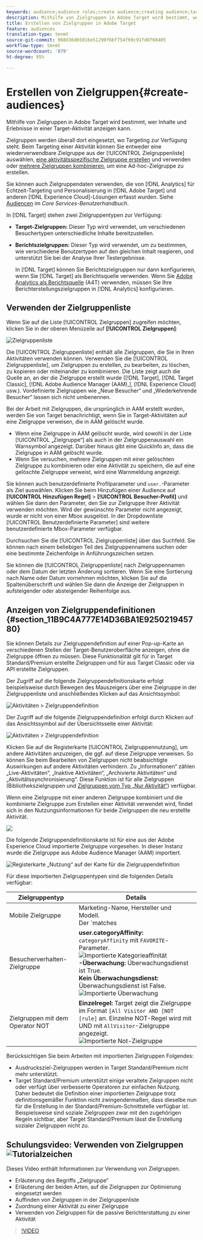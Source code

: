 ```yaml
---
keywords: audience;audience rules;create audience;creating audience;targeting audience;reporting audience;report audience;segment;custom profile parameters;audience definition;audiences list
description: Mithilfe von Zielgruppen in Adobe Target wird bestimmt, wer Inhalte und Erlebnisse in einer Target-Aktivität anzeigen kann.
title: Erstellen von Zielgruppen in Adobe Target
feature: audiences
translation-type: tm+mt
source-git-commit: 968d36d65016e51290f6bf754f69c91fd8f68405
workflow-type: tm+mt
source-wordcount: '879'
ht-degree: 95%

---
```



# Erstellen von Zielgruppen{#create-audiences}

Mithilfe von Zielgruppen in Adobe Target wird bestimmt, wer Inhalte und Erlebnisse in einer Target-Aktivität anzeigen kann.

Zielgruppen werden überall dort eingesetzt, wo Targeting zur Verfügung steht. Beim Targeting einer Aktivität können Sie entweder eine wiederverwendbare Zielgruppe aus der [!UICONTROL Zielgruppenliste] auswählen, [eine aktivitätsspezifische Zielgruppe erstellen](/help/c-target/creating-activity-only-audience.md) und verwenden oder [mehrere Zielgruppen kombinieren](/help/c-target/combining-multiple-audiences.md#concept_A7386F1EA4394BD2AB72399C225981E5), um eine Ad-hoc-Zielgruppe zu erstellen.

Sie können auch Zielgruppendaten verwenden, die von [!DNL Analytics] für Echtzeit-Targeting und Personalisierung in [!DNL Adobe Target] und anderen [!DNL Experience Cloud]-Lösungen erfasst wurden. Siehe [Audiencen](https://experienceleague.adobe.com/docs/core-services/interface/audiences/audience-library.html) im *Core Services-Benutzerhandbuch*.

In [!DNL Target] stehen zwei Zielgruppentypen zur Verfügung:

* **Target-Zielgruppen:** Dieser Typ wird verwendet, um verschiedenen Besuchertypen unterschiedliche Inhalte bereitzustellen.
* **Berichtszielgruppen:** Dieser Typ wird verwendet, um zu bestimmen, wie verschiedene Benutzertypen auf den gleichen Inhalt reagieren, und unterstützt Sie bei der Analyse Ihrer Testergebnisse.

   In [!DNL Target] können Sie Berichtszielgruppen nur dann konfigurieren, wenn Sie [!DNL Target] als Berichtsquelle verwenden. Wenn Sie [ Adobe Analytics als Berichtsquelle](/help/c-integrating-target-with-mac/a4t/a4t.md) (A4T) verwenden, müssen Sie Ihre Berichterstellungszielgruppen in [!DNL Analytics] konfigurieren.

## Verwenden der Zielgruppenliste

Wenn Sie auf die Liste [!UICONTROL Zielgruppen] zugreifen möchten, klicken Sie in der oberen Menüzeile auf **[!UICONTROL Zielgruppen]**:

![Zielgruppenliste](assets/audiences_list.png)

Die [!UICONTROL Zielgruppenliste] enthält alle Zielgruppen, die Sie in Ihren Aktivitäten verwenden können. Verwenden Sie die [!UICONTROL Zielgruppenliste], um Zielgruppen zu erstellen, zu bearbeiten, zu löschen, zu kopieren oder miteinander zu kombinieren. Die Liste zeigt auch die Quelle an, an der die Zielgruppe erstellt wurde ([!DNL Target], [!DNL Target Classic], [!DNL Adobe Audience Manager (AAM),], [!DNL Experience Cloud] usw.). Vordefinierte Zielgruppen wie „Neue Besucher“ und „Wiederkehrende Besucher“ lassen sich nicht umbenennen.

Bei der Arbeit mit Zielgruppen, die ursprünglich in AAM erstellt wurden, werden Sie von Target benachrichtigt, wenn Sie in Target-Aktivitäten auf eine Zielgruppe verweisen, die in AAM gelöscht wurde.

* Wenn eine Zielgruppe in AAM gelöscht wurde, wird sowohl in der Liste [!UICONTROL „Zielgruppe“] als auch in der Zielgruppenauswahl ein Warnsymbol angezeigt. Darüber hinaus gibt eine QuickInfo an, dass die Zielgruppe in AAM gelöscht wurde.
* Wenn Sie versuchen, mehrere Zielgruppen mit einer gelöschten Zielgruppe zu kombinieren oder eine Aktivität zu speichern, die auf eine gelöschte Zielgruppe verweist, wird eine Warnmeldung angezeigt.

Sie können auch benutzerdefinierte Profilparameter und `user.`-Parameter als Ziel auswählen. Klicken Sie beim Hinzufügen einer Audience auf **[!UICONTROL Hinzufügen Regel]** > **[!UICONTROL Besucher-Profil]** und wählen Sie dann den Parameter, den Sie zur Zielgruppe Ihrer Aktivität verwenden möchten. Wird der gewünschte Parameter nicht angezeigt, wurde er nicht von einer Mbox ausgelöst. In der Dropdownliste [!UICONTROL Benutzerdefinierte Parameter] sind weitere benutzerdefinierte Mbox-Parameter verfügbar.

Durchsuchen Sie die [!UICONTROL Zielgruppenliste] über das Suchfeld. Sie können nach einem beliebigen Teil des Zielgruppennamens suchen oder eine bestimmte Zeichenfolge in Anführungszeichen setzen.

Sie können die [!UICONTROL Zielgruppenliste] nach Zielgruppennamen oder dem Datum der letzten Änderung sortieren. Wenn Sie eine Sortierung nach Name oder Datum vornehmen möchten, klicken Sie auf die Spaltenüberschrift und wählen Sie dann die Anzeige der Zielgruppen in aufsteigender oder absteigender Reihenfolge aus.

## Anzeigen von Zielgruppendefinitionen {#section_11B9C4A777E14D36BA1E925021945780}

Sie können Details zur Zielgruppendefinition auf einer Pop-up-Karte an verschiedenen Stellen der Target-Benutzeroberfläche anzeigen, ohne die Zielgruppe öffnen zu müssen. Diese Funktionalität gilt für in Target Standard/Premium erstellte Zielgruppen und für aus Target Classic oder via API erstellte Zielgruppen.

Der Zugriff auf die folgende Zielgruppendefinitionskarte erfolgt beispielsweise durch Bewegen des Mauszeigers über eine Zielgruppe in der Zielgruppenliste und anschließendes Klicken auf das Ansichtssymbol:

![Aktivitäten > Zielgruppendefinition](assets/audience_definition_list.png)

Der Zugriff auf die folgende Zielgruppendefinition erfolgt durch Klicken auf das Ansichtssymbol auf der Übersichtsseite einer Aktivität:

![Aktivitäten > Zielgruppendefinition](assets/audience_definition_list.png)

Klicken Sie auf die Registerkarte [!UICONTROL Zielgruppennutzung], um andere Aktivitäten anzuzeigen, die ggf. auf diese Zielgruppe verweisen. So können Sie beim Bearbeiten von Zielgruppen nicht beabsichtigte Auswirkungen auf andere Aktivitäten verhindern. Zu „Informationen“ zählen „Live-Aktivitäten“, „Inaktive Aktivitäten“, „Archivierte Aktivitäten“ und „Aktivitätssynchronisierung“. Diese Funktion ist für alle Zielgruppen (Bibliothekszielgruppen und  [Zielgruppen vom Typ „Nur Aktivität“](/help/c-target/creating-activity-only-audience.md#concept_A6BADCF530ED4AE1852E677FEBE68483)) verfügbar.

Wenn eine Zielgruppe mit einer anderen Zielgruppe kombiniert und die kombinierte Zielgruppe zum Erstellen einer Aktivität verwendet wird, findet sich in den Nutzungsinformationen für beide Zielgruppen die neu erstellte Aktivität.

![](assets/audience_definition_list_usage.png)

Die folgende Zielgruppendefinitionskarte ist für eine aus der Adobe Experience Cloud importierte Zielgruppe vorgesehen. In dieser Instanz wurde die Zielgruppe aus Adobe Audience Manager (AAM) importiert.

![Registerkarte „Nutzung“ auf der Karte für die Zielgruppendefinition](assets/audience_definition_mc.png)

Für diese importierten Zielgruppentypen sind die folgenden Details verfügbar:

| Zielgruppentyp | Details |
|--- |--- |
| Mobile Zielgruppe | Marketing-Name, Hersteller und Modell.<br>Der `matches | does not match`-Operator wird anstelle `equals | does not equal`<br>![ der Importierten Mobilen Zielgruppe](/help/c-target/c-audiences/assets/imported_mobile_audience.png) angezeigt. |
| Besucherverhalten-Zielgruppe | **user.categoryAffinity:** `categoryAffinity` mit `FAVORITE`-Parameter.<br>![Importierte Kategorieaffinität ](/help/c-target/c-audiences/assets/imported_category_affinity.png)<br>**-Überwachung:** Überwachungsdienst ist True.<br>**Kein Überwachungsdienst:**&#x200B;Überwachungsdienst ist False.<br>![Importierte Überwachung](/help/c-target/c-audiences/assets/imported_monitoring.png) |
| Zielgruppen mit dem Operator NOT | **Einzelregel:** Target zeigt die Zielgruppe im Format `[All Visitor AND [NOT [rule]` an. Einzelne NOT-Regel wird mit UND mit `AllVisitor`-Zielgruppe angezeigt.<br>![Importierte Not-Zielgruppe](/help/c-target/c-audiences/assets/imported_not_audience.png) |

Berücksichtigen Sie beim Arbeiten mit importierten Zielgruppen Folgendes:

* Ausdrucksziel-Zielgruppen werden in Target Standard/Premium nicht mehr unterstützt.
* Target Standard/Premium unterstützt einige veraltete Zielgruppen nicht oder verfügt über verbesserte Operatoren zur einfachen Nutzung. Daher bedeutet die Definition einer importierten Zielgruppe trotz definitionsgemäßer Funktion nicht zwingendermaßen, dass dieselbe nun für die Erstellung in der Standard/Premium-Schnittstelle verfügbar ist. Beispielsweise sind soziale Zielgruppen zwar mit den zugehörigen Regeln sichtbar, aber Target Standard/Premium lässt die Erstellung sozialer Zielgruppen nicht zu.

## Schulungsvideo: Verwenden von Zielgruppen  ![Tutorialzeichen](/help/assets/tutorial.png)

Dieses Video enthält Informationen zur Verwendung von Zielgruppen.

* Erläuterung des Begriffs „Zielgruppe“
* Erläuterung der beiden Arten, auf die Zielgruppen zur Optimierung eingesetzt werden
* Auffinden von Zielgruppen in der Zielgruppenliste
* Zuordnung einer Aktivität zu einer Zielgruppe
* Verwenden von Zielgruppen für die passive Berichterstattung zu einer Aktivität

>[!VIDEO](https://video.tv.adobe.com/v/17398)
